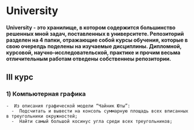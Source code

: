 # University

#### University - это хранилище, в котором содержится большинство решенных мной задач, поставленных в университете. Репозиторий разделен на 4 папки, отражающие собой курсы обучения, которые в свою очерелдь поделены на изучаемые дисциплины. Дипломной, курсовой, научно-исследовательской, практике и прочим весьма отличительным работам отведены собственнеы репозитории.  

## III курс
### 1) Компьютерная графика 
    -  Из описания графической модели “Чайник Юты”:
      -  Подсчитать и вывести на консоль суммарную площадь всех вписанных в треугольники окружностей;
      -  Найти самый большой косинус угла среди всех треугольников;
